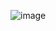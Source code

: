 ![image](https://github.com/RaulMantilla123/FunBio/assets/143366394/be6557f2-ce01-45ab-98af-14511374a80d)

